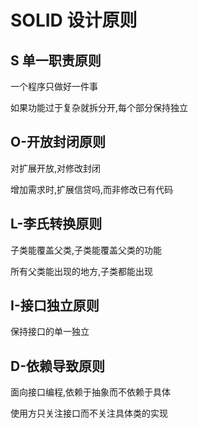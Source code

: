 # SOLID 设计原则

## S 单一职责原则

一个程序只做好一件事

如果功能过于复杂就拆分开,每个部分保持独立

## O-开放封闭原则

对扩展开放,对修改封闭

增加需求时,扩展信贷吗,而非修改已有代码

## L-李氏转换原则

子类能覆盖父类,子类能覆盖父类的功能

所有父类能出现的地方,子类都能出现

## I-接口独立原则

保持接口的单一独立

## D-依赖导致原则

面向接口编程,依赖于抽象而不依赖于具体

使用方只关注接口而不关注具体类的实现